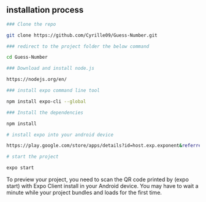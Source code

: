 ## installation process

```bash
### Clone the repo

git clone https://github.com/Cyrille09/Guess-Number.git

### redirect to the project folder the below command

cd Guess-Number

### Download and install node.js

https://nodejs.org/en/

### install expo command line tool

npm install expo-cli --global

### Install the dependencies

npm install

# install expo into your android device

https://play.google.com/store/apps/details?id=host.exp.exponent&referrer=www

# start the project

expo start
```
To preview your project, you need to scan the QR code printed by (expo start) with Expo Client install in your Android device. You may have to wait a minute while your project bundles and loads for the first time.
